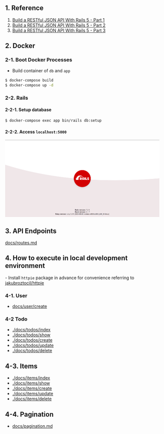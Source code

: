 ## 1. Reference

1. [Build a RESTful JSON API With Rails 5 - Part 1](https://scotch.io/tutorials/build-a-restful-json-api-with-rails-5-part-one)
2. [Build a RESTful JSON API With Rails 5 - Part 2](https://scotch.io/tutorials/build-a-restful-json-api-with-rails-5-part-two)
3. [Build a RESTful JSON API With Rails 5 - Part 3](https://scotch.io/tutorials/build-a-restful-json-api-with-rails-5-part-three)

## 2. Docker

### 2-1. Boot Docker Processes

- Build container of `db` and `app`

```bash
$ docker-compose build
$ docker-compose up -d
```

### 2-2. Rails

#### 2-2-1. Setup database

```bash
$ docker-compose exec app bin/rails db:setup
```

#### 2-2-2. Access `localhost:5000`

![Ruby on Rails App Home](./public/ruby-on-rails-app-home.png)

## 3. API Endpoints

[docs/routes.md](./docs/routes.md)

## 4. How to execute in local development environment

\- Install `httpie` package in advance for convenience referring to [jakubroztocil/httpie](https://github.com/jakubroztocil/httpie)

### 4-1. User

- [docs/user/create](./docs/user/create.md)

### 4-2 Todo

- [./docs/todos/index](./docs/todos/index.md)
- [./docs/todos/show](./docs/todos/show.md)
- [./docs/todos/create](./docs/todos/create.md)
- [./docs/todos/update](./docs/todos/update.md)
- [./docs/todos/delete](./docs/todos/delete.md)

## 4-3. Items

- [./docs/items/index](./docs/items/index.md)
- [./docs/items/show](./docs/items/show.md)
- [./docs/items/create](./docs/items/create.md)
- [./docs/items/update](./docs/items/update.md)
- [./docs/items/delete](./docs/items/delete.md)

## 4-4. Pagination

- [docs/pagination.md](./docs/pagination.md)
